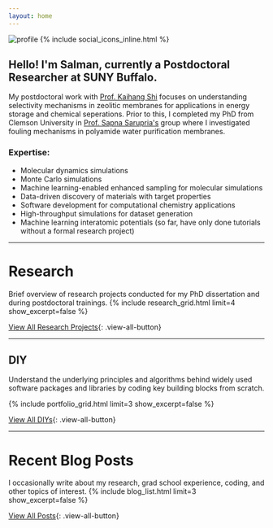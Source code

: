 ```yaml
---
layout: home
---
```


![profile](/assets/profile.png#profile)
{% include social_icons_inline.html %}


## Hello! I'm Salman, currently a Postdoctoral Researcher at SUNY Buffalo.

My postdoctoral work with [Prof. Kaihang Shi](https://shiresearchgroup.github.io) focuses on understanding selectivity mechanisms in zeolitic membranes for applications in energy storage and chemical seperations. Prior to this, I completed my PhD from Clemson University in [Prof. Sapna Sarupria's](https://sarupriagroup.github.io) group where I investigated fouling mechanisms in polyamide water purification membranes.

### Expertise:
- Molecular dynamics simulations
- Monte Carlo simulations
- Machine learning-enabled enhanced sampling for molecular simulations
- Data-driven discovery of materials with target properties
- Software development for computational chemistry applications
- High-throughput simulations for dataset generation
- Machine learning interatomic potentials (so far, have only done tutorials without a formal research project)



---

# Research
Brief overview of research projects conducted for my PhD dissertation and during postdoctoral trainings.
{% include research_grid.html limit=4 show_excerpt=false %}

[View All Research Projects](/research){: .view-all-button}

---

## DIY
Understand the underlying principles and algorithms behind widely used software packages and libraries by coding key building blocks from scratch.



{% include portfolio_grid.html limit=3 show_excerpt=false %}

[View All DIYs](/portfolio){: .view-all-button}

---

# Recent Blog Posts

I occasionally write about my research, grad school experience, coding, and other topics of interest.
{% include blog_list.html limit=3 show_excerpt=false %}

[View All Posts](/posts){: .view-all-button}

